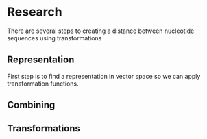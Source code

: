 # Research

There are several steps to creating a distance between nucleotide sequences using transformations

## Representation

First step is to find a representation in vector space so we can apply transformation functions.

## Combining


## Transformations

